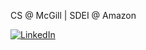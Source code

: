 CS @ McGill | SDEI @ Amazon

[![LinkedIn](https://img.shields.io/badge/LinkedIn-%230077B5.svg?logo=linkedin&logoColor=white)](https://linkedin.com/in/luke-wang63) 
